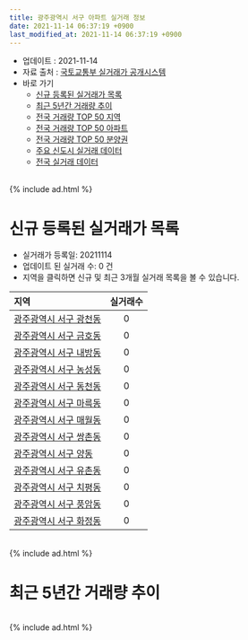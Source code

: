 ```yaml
---
title: 광주광역시 서구 아파트 실거래 정보
date: 2021-11-14 06:37:19 +0900
last_modified_at: 2021-11-14 06:37:19 +0900
---
```


* 업데이트 : 2021-11-14
* 자료 출처 : [국토교통부 실거래가 공개시스템](http://rt.molit.go.kr)
* 바로 가기
    * [신규 등록된 실거래가 목록](#신규-등록된-실거래가-목록)
    * [최근 5년간 거래량 추이](#최근-5년간-거래량-추이)
    * [전국 거래량 TOP 50 지역](https://inasie.github.io/apt-trade-info/최근-3개월-전국에서-가장-거래가-많이-발생한-지역)
    * [전국 거래량 TOP 50 아파트](https://inasie.github.io/apt-trade-info/최근-3개월-전국에서-가장-거래가-많이-발생한-아파트)
    * [전국 거래량 TOP 50 분양권](https://inasie.github.io/apt-trade-info/최근-3개월-전국에서-가장-거래가-많이-발생한-분양권)
    * [주요 신도시 실거래 데이터](https://inasie.github.io/apt-trade-info/주요-신도시)
    * [전국 실거래 데이터](https://inasie.github.io/apt-trade-info/전국)

<br>
{% include ad.html %}
<br>

# 신규 등록된 실거래가 목록
* 실거래가 등록일: 20211114
* 업데이트 된 실거래 수: 0 건
* 지역을 클릭하면 신규 및 최근 3개월 실거래 목록을 볼 수 있습니다.


|지역|실거래수|
|:---|:---:|
|[광주광역시 서구 광천동](https://inasie.github.io/apt-trade-info/광주광역시-서구-광천동)|0|
|[광주광역시 서구 금호동](https://inasie.github.io/apt-trade-info/광주광역시-서구-금호동)|0|
|[광주광역시 서구 내방동](https://inasie.github.io/apt-trade-info/광주광역시-서구-내방동)|0|
|[광주광역시 서구 농성동](https://inasie.github.io/apt-trade-info/광주광역시-서구-농성동)|0|
|[광주광역시 서구 동천동](https://inasie.github.io/apt-trade-info/광주광역시-서구-동천동)|0|
|[광주광역시 서구 마륵동](https://inasie.github.io/apt-trade-info/광주광역시-서구-마륵동)|0|
|[광주광역시 서구 매월동](https://inasie.github.io/apt-trade-info/광주광역시-서구-매월동)|0|
|[광주광역시 서구 쌍촌동](https://inasie.github.io/apt-trade-info/광주광역시-서구-쌍촌동)|0|
|[광주광역시 서구 양동](https://inasie.github.io/apt-trade-info/광주광역시-서구-양동)|0|
|[광주광역시 서구 유촌동](https://inasie.github.io/apt-trade-info/광주광역시-서구-유촌동)|0|
|[광주광역시 서구 치평동](https://inasie.github.io/apt-trade-info/광주광역시-서구-치평동)|0|
|[광주광역시 서구 풍암동](https://inasie.github.io/apt-trade-info/광주광역시-서구-풍암동)|0|
|[광주광역시 서구 화정동](https://inasie.github.io/apt-trade-info/광주광역시-서구-화정동)|0|


<br>
{% include ad.html %}
<br>

# 최근 5년간 거래량 추이


<div style="width:100%;">
    <canvas id="deal_progress" height="200"></canvas>
</div>

<script>
new Chart(document.getElementById("deal_progress"), {
    type: 'line',
    data: {
        labels: ['201611','201612','201701','201702','201703','201704','201705','201706','201707','201708','201709','201710','201711','201712','201801','201802','201803','201804','201805','201806','201807','201808','201809','201810','201811','201812','201901','201902','201903','201904','201905','201906','201907','201908','201909','201910','201911','201912','202001','202002','202003','202004','202005','202006','202007','202008','202009','202010','202011','202012','202101','202102','202103','202104','202105','202106','202107','202108','202109','202110','202111'],
        datasets: [{
            label: '매매',
            pointRadius: 1,
            data: [451, 378, 330, 470, 495, 400, 503, 529, 443, 447, 521, 344, 451, 369, 525, 546, 677, 503, 521, 514, 440, 572, 542, 520, 403, 336, 335, 312, 306, 283, 285, 351, 378, 348, 353, 472, 435, 607, 513, 605, 534, 410, 423, 554, 559, 447, 483, 703, 918, 827, 388, 383, 513, 926, 1024, 565, 518, 472, 465, 397, 39],
            borderColor: "rgba(255, 201, 14, 1)",
            backgroundColor: "rgba(255, 201, 14, 0.5)",
            fill: false,
            lineTension: 0
        },{
            label: '전월세',
            pointRadius: 1,
            data: [189, 201, 211, 254, 248, 182, 197, 196, 187, 223, 220, 186, 217, 198, 275, 215, 265, 217, 247, 218, 235, 209, 202, 302, 239, 262, 290, 232, 254, 214, 199, 217, 245, 245, 281, 327, 269, 239, 323, 315, 277, 246, 272, 249, 249, 220, 212, 276, 235, 275, 309, 245, 307, 493, 452, 384, 349, 301, 239, 245, 47],
            borderColor: "rgba(0, 141, 185, 1)",
            backgroundColor: "rgba(0, 141, 185, 0.5)",
            fill: false,
            lineTension: 0
        }
        ]
    },
    options: {
        responsive: true,
        title: {
            display: false
        },
        tooltips: {
            mode: 'index',
            intersect: false
        },
        hover: {
            mode: 'nearest',
            intersect: true
        },
        scales: {
            xAxes: [{
                display: true,
                scaleLabel: {
                    display: true,
                    labelString: '년/월'
                }
            }],
            yAxes: [{
                display: true,
                ticks: {
                    suggestedMin: 0,
                },
                scaleLabel: {
                    display: true,
                    labelString: '실거래 수'
                }
            }]
        }
    }
});

</script>


<br>
{% include ad.html %}
<br>

